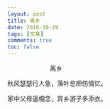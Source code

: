 ```yaml
---
layout: post
title: 离乡
date: 2016-10-29
tags: [文章]
comments: true
toc: false
---
```




&emsp;&emsp; &emsp;&emsp; &emsp;&emsp; 离乡  

秋风瑟瑟行人急，落叶总把伤情忆。   

家中父母遥相念，异乡游子多添衣。

